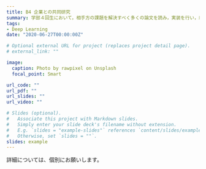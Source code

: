 ```yaml
---
title: B4 企業との共同研究
summary: 学部４回生において，相手方の課題を解決すべく多くの論文を読み，実装を行い，結果として来年も引き続きお願いしたいとの声をいただきました．また，成果の一部は人工知能学会にて発表しました．
tags:
- Deep Learning
date: "2020-06-27T00:00:00Z"

# Optional external URL for project (replaces project detail page).
# external_link: ""

image:
  caption: Photo by rawpixel on Unsplash
  focal_point: Smart

url_code: ""
url_pdf: ""
url_slides: ""
url_video: ""

# Slides (optional).
#   Associate this project with Markdown slides.
#   Simply enter your slide deck's filename without extension.
#   E.g. `slides = "example-slides"` references `content/slides/example-slides.md`.
#   Otherwise, set `slides = ""`.
slides: example
---  
```

詳細については、個別にお願いします。